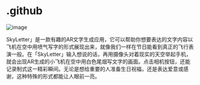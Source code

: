 # .github
![image](https://github.com/samia-test/.github/assets/41567612/4c6e36fd-0754-481d-9210-24512aefc3ec)

SkyLetter」是一款有趣的AR文字生成应用，它可以帮助你想要表达的文字内容以飞机在空中用喷气写字的形式展现出来，就像我们一样在节日能看到真正的飞行表演一般。在「SkyLetter」输入想说的话，再用摄像头对着现实的天空举起手机，就会出现AR生成的小飞机在空中用白色尾烟写文字的画面。点击相机按钮，还能记录制式这一精彩瞬间。无论是想给重要的人准备生日祝福，还是表达爱意或感谢，这种特殊的形式都能让人眼前一亮。
